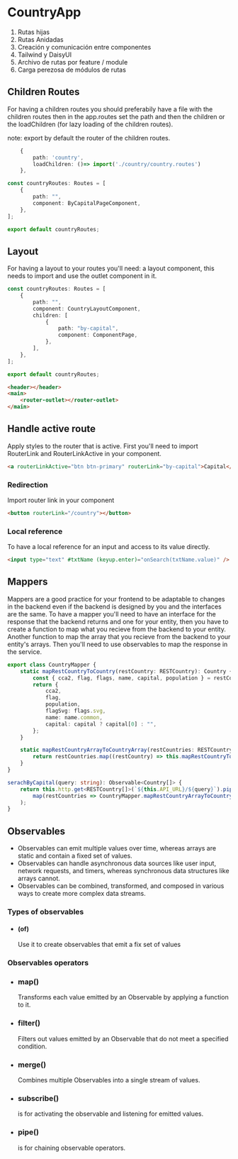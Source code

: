 # CountryApp

1. Rutas hijas
2. Rutas Anidadas
3. Creación y comunicación entre componentes
4. Tailwind y DaisyUI
5. Archivo de rutas por feature / module
6. Carga perezosa de módulos de rutas

## Children Routes

For having a children routes you should preferabily have a file with the children routes then in the app.routes set the path and then the children or the loadChildren (for lazy loading of the children routes).

note: export by default the router of the children routes.

```typescript
    {
        path: 'country',
        loadChildren: ()=> import('./country/country.routes')
    },
```

```typescript
const countryRoutes: Routes = [
    {
        path: "",
        component: ByCapitalPageComponent,
    },
];

export default countryRoutes;
```

## Layout

For having a layout to your routes you'll need: a layout component, this needs to import and use the outlet component in it.

```typescript
const countryRoutes: Routes = [
    {
        path: "",
        component: CountryLayoutComponent,
        children: [
            {
                path: "by-capital",
                component: ComponentPage,
            },
        ],
    },
];

export default countryRoutes;
```

```html
<header></header>
<main>
    <router-outlet></router-outlet>
</main>
```

## Handle active route

Apply styles to the router that is active. First you'll need to import RouterLink and RouterLinkActive in your component.

```html
<a routerLinkActive="btn btn-primary" routerLink="by-capital">Capital</a>
```

### Redirection

Import router link in your component

```html
<button routerLink="/country"></button>
```

### Local reference

To have a local reference for an input and access to its value directly.

```html
<input type="text" #txtName (keyup.enter)="onSearch(txtName.value)" />
```

## Mappers

Mappers are a good practice for your frontend to be adaptable to changes in the backend even if the backend is designed by you and the interfaces are the same.
To have a mapper you'll need to have an interface for the response that the backend returns and one for your entity, then you have to create a function to map what you recieve from the backend to your entity. Another function to map the array that you recieve from the backend to your entity's arrays. Then you'll need to use observables to map the response in the service.

```typescript
export class CountryMapper {
    static mapRestCountryToCountry(restCountry: RESTCountry): Country {
        const { cca2, flag, flags, name, capital, population } = restCountry;
        return {
            cca2,
            flag,
            population,
            flagSvg: flags.svg,
            name: name.common,
            capital: capital ? capital[0] : "",
        };
    }

    static mapRestCountryArrayToCountryArray(restCountries: RESTCountry[]): Country[] {
        return restCountries.map((restCountry) => this.mapRestCountryToCountry(restCountry));
    }
}
```

```typescript
serachByCapital(query: string): Observable<Country[]> {
    return this.http.get<RESTCountry[]>(`${this.API_URL}/${query}`).pipe(
        map(restCountries => CountryMapper.mapRestCountryArrayToCountryArray(restCountries))
    );
}
```

## Observables
- Observables can emit multiple values over time, whereas arrays are static and contain a fixed set of values.
- Observables can handle asynchronous data sources like user input, network requests, and timers, whereas synchronous data structures like arrays cannot.
- Observables can be combined, transformed, and composed in various ways to create more complex data streams.

### Types of observables 
- #### (of)
    Use it to create observables that emit a fix set of values

### Observables operators
- ### map()
    Transforms each value emitted by an Observable by applying a function to it.

- ### filter()
    Filters out values emitted by an Observable that do not meet a specified condition.

- ### merge()
    Combines multiple Observables into a single stream of values.

- ### subscribe()
    is for activating the observable and listening for emitted values.

- ### pipe()
    is for chaining observable operators.

